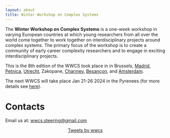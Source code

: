 ```yaml
---
layout: about 
title: Winter Workshop on Complex Systems
---
```


The **Winter Workshop on Complex Systems** is a one-week workshop in varying European countries at which young researchers from all over the world come together to work together on interdisciplinary projects around complex systems. The primary focus of the workshop is to create a community of early career complexity researchers and to engage in exciting interdisciplinary projects. 

This is the 8th edition of the WWCS took place in in Brussels, [Madrid](http://wwcs2016.altervista.org/wwcswordyversion/?doing_wp_cron=1557075926.8519909381866455078125), [Petnica](https://wwcs2017ed.wixsite.com/wwcs), [Utrecht](https://wwcs2018.github.io/), Zakopane, [Charmey](https://wwcs2020.github.io/), [Besançon](https://wwcs2022.github.io/), and [Amsterdam](https://wwcs2023.github.io/).


The next WWCS will take place Jan 21-26 2024 in the Pyrenees (for more details see [here](https://wwcs2024.github.io)).


# Contacts

Email us at: [wwcs.steering@gmail.com](mailto:wwcs.steering@gmail.com)
<!-- Twitter: "@winter_complex" -->

<center>
<a class="twitter-timeline" data-width="300" data-height="550" href="https://twitter.com/winter_complex">Tweets by wwcs</a> <script async src="https://platform.twitter.com/widgets.js" charset="utf-8"></script> </center>
